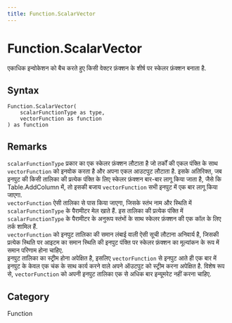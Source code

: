```yaml
---
title: Function.ScalarVector
---
```


# Function.ScalarVector


एकाधिक इन्वोकेशन को बैच करते हुए किसी वेक्टर फ़ंक्शन के शीर्ष पर स्केलर फ़ंक्शन बनाता है.


## Syntax

```powerquery
Function.ScalarVector(
    scalarFunctionType as type,
    vectorFunction as function
) as function
```


## Remarks

<code>scalarFunctionType</code> प्रकार का एक स्केलर फ़ंक्शन लौटाता है जो तर्कों की एकल पंक्ति के साथ <code>vectorFunction</code> को इनवोक करता है और अपना एकल आउटपुट लौटाता है. इसके अतिरिक्त, जब इनपुट की किसी तालिका की प्रत्येक पंक्ति के लिए स्केलर फ़ंक्शन बार-बार लागू किया जाता है, जैसे कि Table.AddColumn में, तो इसकी बजाय <code>vectorFunction</code> सभी इनपुट में एक बार लागू किया जाएगा. <br /><code>vectorFunction</code> ऐसी तालिका से पास किया जाएगा, जिसके स्तंभ नाम और स्थिति में <code>scalarFunctionType</code> के पैरामीटर मेल खाते हैं. इस तालिका की प्रत्येक पंक्ति में <code>scalarFunctionType</code> के पैरामीटर के अनुरूप स्तंभों के साथ स्केलर फ़ंक्शन की एक कॉल के लिए तर्क शामिल हैं.<br /><code>vectorFunction</code> को इनपुट तालिका की समान लंबाई वाली ऐसी सूची लौटाना अनिवार्य है, जिसकी प्रत्येक स्थिति पर आइटम का समान स्थिति की इनपुट पंक्ति पर स्केलर फ़ंक्शन का मूल्यांकन के रूप में समान परिणाम होना चाहिए.<br />इनपुट तालिका का स्ट्रीम होना अपेक्षित है, इसलिए <code>vectorFunction</code> से इनपुट आते ही एक बार में इनपुट के केवल एक चंक के साथ कार्य करने वाले अपने ऑउटपुट को स्ट्रीम करना अपेक्षित है. विशेष रूप से, <code>vectorFunction</code> को अपनी इनपुट तालिका एक से अधिक बार इन्यूमरेट नहीं करना चाहिए.<br />



## Category
Function
